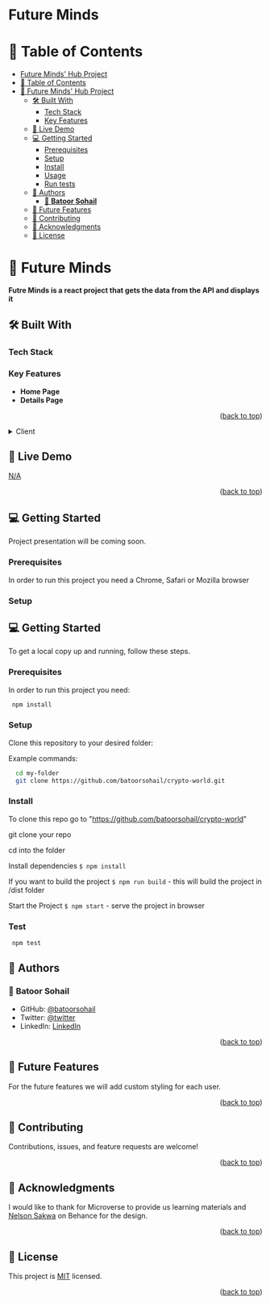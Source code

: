 <a name="readme-top"></a>

# Future Minds

# 📗 Table of Contents

- [Future Minds' Hub Project](#future-minds)
- [📗 Table of Contents](#-table-of-contents)
- [📖 Future Minds' Hub Project ](#-future-minds-)
  - [🛠 Built With ](#-built-with-)
    - [Tech Stack ](#tech-stack-)
    - [Key Features ](#key-features-)
  - [🚀 Live Demo ](#-live-demo-)
  - [💻 Getting Started ](#-getting-started-)
    - [Prerequisites ](#prerequisites-)
    - [Setup ](#setup-)
    - [Install ](#install-)
    - [Usage ](#usage-)
    - [Run tests ](#run-tests-)
  - [👥 Authors ](#-authors-)
    - [👤 **Batoor Sohail**](#-batoor-sohail)
  - [🔭 Future Features ](#-future-features-)
  - [🤝 Contributing ](#-contributing-)
  - [🙏 Acknowledgments ](#-acknowledgments-)
  - [📝 License ](#-license-)

# 📖 Future Minds <a name="about-project"></a>

**Futre Minds is a react project that gets the data from the API and displays it**

## 🛠 Built With <a name="built-with"></a>

### Tech Stack <a name="tech-stack"></a>

### Key Features <a name="key-features"></a>

- **Home Page**
- **Details Page**

<p align="right">(<a href="#readme-top">back to top</a>)</p>

<details>
  <summary>Client</summary>
  <ul>
    <li>HTML</li>
    <li>CSS</li>
    <li>JS</li>
    <li>Git</li>
    <li>Jest</li>
    <li>React</li>
    <li>Redux</li>
    <li>Redux Toolkit</li>
  </ul>
</details>

## 🚀 Live Demo <a name="live-demo"></a>

[N/A]()

<p align="right">(<a href="#readme-top">back to top</a>)</p>

## 💻 Getting Started <a name="getting-started"></a>

Project presentation will be coming soon.

### Prerequisites <a name="prerequisites"></a>

In order to run this project you need a Chrome, Safari or Mozilla browser

### Setup <a name="setup"></a>

<!-- GETTING STARTED -->

## 💻 Getting Started <a name="getting-started"></a>


To get a local copy up and running, follow these steps.

### Prerequisites

In order to run this project you need:

```sh
 npm install
```

### Setup

Clone this repository to your desired folder:


Example commands:

```sh
  cd my-folder
  git clone https://github.com/batoorsohail/crypto-world.git
```

### Install

To clone this repo go to "https://github.com/batoorsohail/crypto-world"

git clone your repo

cd into the folder

Install dependencies `$ npm install`

If you want to build the project `$ npm run build` - this will build the project in /dist folder

Start the Project `$ npm start` - serve the project in browser

### Test

```sh
 npm test
```

## 👥 Authors <a name="authors"></a>

### 👤 **Batoor Sohail**

- GitHub: [@batoorsohail](https://github.com/batoorsohail)
- Twitter: [@twitter](https://twitter.com/sohailBatoor)
- LinkedIn: [LinkedIn](https://www.linkedin.com/in/sohail-batoor-52429b230/)

<p align="right">(<a href="#readme-top">back to top</a>)</p>

## 🔭 Future Features <a name="future-features"></a>

For the future features we will add custom styling for each user.

<p align="right">(<a href="#readme-top">back to top</a>)</p>

## 🤝 Contributing <a name="contributing"></a>

Contributions, issues, and feature requests are welcome!

<p align="right">(<a href="#readme-top">back to top</a>)</p>

## 🙏 Acknowledgments <a name="acknowledgements"></a>

I would like to thank for Microverse to provide us learning materials and [Nelson Sakwa](https://www.behance.net/gallery/31579789/Ballhead-App-(Free-PSDs)) on Behance for the design.

<p align="right">(<a href="#readme-top">back to top</a>)</p>

## 📝 License <a name="license"></a>

This project is [MIT](LICENSE) licensed.

<p align="right">(<a href="#readme-top">back to top</a>)</p>
